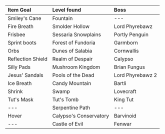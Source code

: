 |**Item Goal**|**Level found**|**Boss**|
|:------------|:--------------|:-------|
|Smiley's Cane|Fountain       |---     |
|Fire Breath  |Smolder Hollow |Lord Phyrebawz|
|Frisbee      |Sessaria Snowplains|Portly Penguin|
|Sprint boots |Forest of Fundoria|Garmborn|
|Orbs         |Dunes of Salabia|Cornwallis|
|Reflection Shield|Realm of Despair|Calypso |
|Silly Pads   |Mushroom Kingdom|Brian Fungus|
|Jesus' Sandals|Pools of the Dead|Lord Phyrebawz 2|
|Ice Breath   |Candy Mountain |Bartli  |
|Shrink       |Swamp          |Lovecraft|
|Tut's Mask   |Tut's Tomb     |King Tut|
|---          |Serpentine Path|---     |
|Hover        |Calypso's Conservatory|Barvinoid|
|---          |Castle of Evil |Fenwar  |